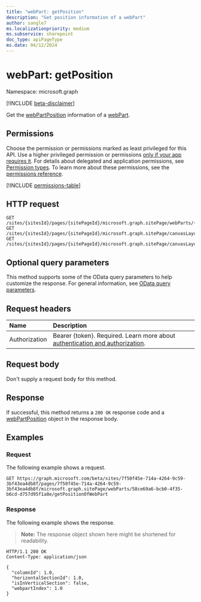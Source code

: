 ```yaml
---
title: "webPart: getPosition"
description: "Get position information of a webPart"
author: sangle7
ms.localizationpriority: medium
ms.subservice: sharepoint
doc_type: apiPageType
ms.date: 04/12/2024
---
```


# webPart: getPosition

Namespace: microsoft.graph

[!INCLUDE [beta-disclaimer](../../includes/beta-disclaimer.md)]

Get the [webPartPosition](../resources/webpartposition.md) information of a [webPart](../resources/webpart.md).

## Permissions

Choose the permission or permissions marked as least privileged for this API. Use a higher privileged permission or permissions [only if your app requires it](/graph/permissions-overview#best-practices-for-using-microsoft-graph-permissions). For details about delegated and application permissions, see [Permission types](/graph/permissions-overview#permission-types). To learn more about these permissions, see the [permissions reference](/graph/permissions-reference).

<!-- { "blockType": "permissions", "name": "webpart_getposition" } -->
[!INCLUDE [permissions-table](../includes/permissions/webpart-getposition-permissions.md)]

## HTTP request

<!-- {
  "blockType": "ignored"
}
-->

```http
GET /sites/{sitesId}/pages/{sitePageId}/microsoft.graph.sitePage/webParts/{webPartId}/getPositionOfWebPart
GET /sites/{sitesId}/pages/{sitePageId}/microsoft.graph.sitePage/canvasLayout/verticalSection/webparts/{webPartIndex}/getPositionOfWebPart
GET /sites/{sitesId}/pages/{sitePageId}/microsoft.graph.sitePage/canvasLayout/horizontalSections/{horizontalSectionId}/columns/{horizontalSectionColumnId}/webparts/{webPartIndex}/getPositionOfWebPart
```

## Optional query parameters

This method supports some of the OData query parameters to help customize the response. For general information, see [OData query parameters](/graph/query-parameters).

## Request headers

| Name          | Description               |
| :------------ | :------------------------ |
|Authorization|Bearer {token}. Required. Learn more about [authentication and authorization](/graph/auth/auth-concepts).|

## Request body

Don't supply a request body for this method.

## Response

If successful, this method returns a `200 OK` response code and a [webPartPosition](../resources/webpartposition.md) object in the response body.

## Examples

### Request

The following example shows a request.

<!-- { "blockType": "ignored" } -->

```http
GET https://graph.microsoft.com/beta/sites/7f50f45e-714a-4264-9c59-3bf43ea4db8f/pages/7f50f45e-714a-4264-9c59-3bf43ea4db8f/microsoft.graph.sitePage/webParts/58ce69a6-bcb0-4f35-b6cd-d757d95f1a8e/getPositionOfWebPart
```

### Response

The following example shows the response.

> **Note:** The response object shown here might be shortened for readability.

<!-- {
  "blockType": "response",
  "truncated": true,
  "@odata.type": "microsoft.graph.webPartPosition"
}
-->

```http
HTTP/1.1 200 OK
Content-Type: application/json

{
  "columnId": 1.0,
  "horizontalSectionId": 1.0,
  "isInVerticalSection": false,
  "webpartIndex": 1.0
}
```
